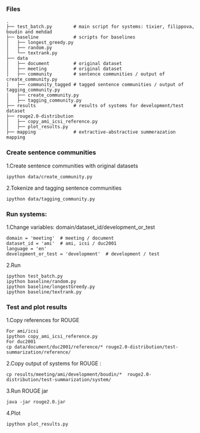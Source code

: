 ### Files
```
.
├── test_batch.py        # main script for systems: tixier, filippova, boudin and mehdad
├── baseline             # scripts for baselines
│   ├── longest_greedy.py
│   ├── random.py
│   └── textrank.py
├── data
│   ├── document         # original dataset
│   ├── meeting          # original dataset
│   ├── community        # sentence communities / output of create_community.py
│   ├── community_tagged # tagged sentence communities / output of tagging_community.py
│   ├── create_community.py
│   ├── tagging_community.py
├── results              # results of systems for development/test dataset
├── rouge2.0-distribution
│   ├── copy_ami_icsi_reference.py
│   ├── plot_results.py
├── mapping              # extractive-abstractive summerazation mapping
```

### Create sentence communities
1.Create sentence communities with original datasets
```
ipython data/create_community.py
```

2.Tokenize and tagging sentence communities
```
ipython data/tagging_community.py
```

### Run systems:
1.Change variables: domain/dataset_id/development_or_test
```
domain = 'meeting'  # meeting / document
dataset_id = 'ami'  # ami, icsi / duc2001
language = 'en'
development_or_test = 'development'  # development / test
```

2.Run
```
ipython test_batch.py
ipython baseline/random.py
ipython baseline/longestGreedy.py
ipython baseline/textrank.py
```

### Test and plot results
1.Copy references for ROUGE
```
For ami/icsi
ipython copy_ami_icsi_reference.py
For duc2001
cp data/document/duc2001/reference/* rouge2.0-distribution/test-summarization/reference/
```

2.Copy output of systems for ROUGE :
```
cp results/meeting/ami/development/boudin/*  rouge2.0-distribution/test-summarization/system/
```

3.Run ROUGE jar
```
java -jar rouge2.0.jar
```

4.Plot
```
ipython plot_results.py
```